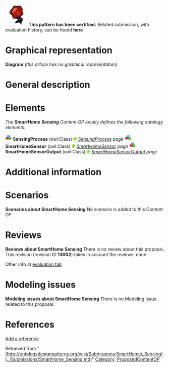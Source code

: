 [![](../images/thumb/b/b5/Certified.png/70px-Certified.png)](../Image/Certified.png.md "Certified.png") __This pattern has been certified.__
Related submission, with evaluation history, can be found __here__





#  Graphical representation


__Diagram__
_(this article has no graphical representation)_



#  General description


  




#  Elements


_The __SmartHome Sensing__ Content OP locally defines the following ontology elements:_



[![Class](../images/thumb/2/27/Class.gif/20px-Class.gif)](../Image/Class.gif.md "Class") __SensingProcess__ (owl:Class) 
 [![](../images/thumb/8/87/ArrowRight.gif/11px-ArrowRight.gif)](../Image/ArrowRight.gif.md "ArrowRight.gif") _[SensingProcess](../Submissions/SmartHome_Sensing/SensingProcess.md "Submissions:SmartHome Sensing/SensingProcess") page_
[![Class](../images/thumb/2/27/Class.gif/20px-Class.gif)](../Image/Class.gif.md "Class") __SmartHomeSensor__ (owl:Class) 
 [![](../images/thumb/8/87/ArrowRight.gif/11px-ArrowRight.gif)](../Image/ArrowRight.gif.md "ArrowRight.gif") _[SmartHomeSensor](../Submissions/SmartHome_Sensing/SmartHomeSensor.md "Submissions:SmartHome Sensing/SmartHomeSensor") page_
[![Class](../images/thumb/2/27/Class.gif/20px-Class.gif)](../Image/Class.gif.md "Class") __SmartHomeSensorOutput__ (owl:Class) 
 [![](../images/thumb/8/87/ArrowRight.gif/11px-ArrowRight.gif)](../Image/ArrowRight.gif.md "ArrowRight.gif") _[SmartHomeSensorOutput](../Submissions/SmartHome_Sensing/SmartHomeSensorOutput.md "Submissions:SmartHome Sensing/SmartHomeSensorOutput") page_
#  Additional information


#  Scenarios



__Scenarios about SmartHome Sensing__
No scenario is added to this Content OP.




#  Reviews



__Reviews about SmartHome Sensing__
There is no review about this proposal.
This revision (revision ID __13002__) takes in account the reviews: none


Other info at [evaluation tab](http://ontologydesignpatterns.org/wiki/index.php?title=Submissions:SmartHome_Sensing&action=evaluation "http://ontologydesignpatterns.org/wiki/index.php?title=Submissions:SmartHome_Sensing&action=evaluation")




#  Modeling issues



__Modeling issues about SmartHome Sensing__
There is no Modeling issue related to this proposal.




#  References


[Add a reference](index.php@title=Odp%253AAdd_reference&subject=Submissions%253ASmartHome+Sensing.html "http://ontologydesignpatterns.org/wiki/index.php?title=Odp:Add_reference&subject=Submissions%3ASmartHome+Sensing")


  






Retrieved from "[http://ontologydesignpatterns.org/wiki/Submissions:SmartHome\_Sensing](../Submissions/SmartHome_Sensing.md)"
 [Category](http://ontologydesignpatterns.org/wiki/Special:Categories "Special:Categories"): [ProposedContentOP](../Category/ProposedContentOP.md "Category:ProposedContentOP")